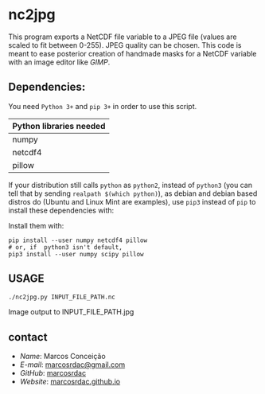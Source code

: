 # nc2jpg

This program exports a NetCDF file variable to a JPEG file (values are scaled to fit between 0-255). JPEG quality can be chosen. This code is meant to ease posterior creation of handmade masks for a NetCDF variable with an image editor like *GIMP*.


## Dependencies:

You need `Python 3+` and `pip 3+` in order to use this script.

| Python libraries needed |
| - |
| numpy |
| netcdf4 |
| pillow |

If your distribution still calls `python` as `python2`, instead of `python3` (you can tell that by sending `realpath $(which python)`), as debian and debian based distros do (Ubuntu and Linux Mint are examples), use `pip3` instead of `pip` to install these dependencies with:

Install them with:
```
pip install --user numpy netcdf4 pillow
# or, if  python3 isn't default,
pip3 install --user numpy scipy pillow
```


## USAGE

```sh
./nc2jpg.py INPUT_FILE_PATH.nc
```

Image output to INPUT_FILE_PATH.jpg


## contact

  - *Name*: Marcos Conceição
  - *E-mail*: [marcosrdac@gmail.com](mailto:marcosrdac@gmail.com)
  - *GitHub*: [marcosrdac](github.com/marcosrdac)
  - *Website*: [marcosrdac.github.io](http://marcosrdac.github.io)
